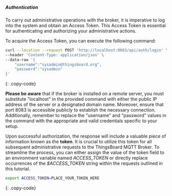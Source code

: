 ##### Authentication

To carry out administrative operations with the broker, it is imperative to log into the system and obtain an Access Token. 
This Access Token is essential for authenticating and authorizing your administrative actions.

To acquire the Access Token, you can execute the following command:

```bash
curl --location --request POST 'http://localhost:8083/api/auth/login' \
--header 'Content-Type: application/json' \
--data-raw '{
    "username":"sysadmin@thingsboard.org",
    "password":"sysadmin"
}'
```
{: .copy-code}

**Please be aware** that if the broker is installed on a remote server, you must substitute "localhost" in the provided command with either 
the public IP address of the server or a designated domain name. 
Moreover, ensure that port 8083 is accessible publicly to establish the necessary connection.
Additionally, remember to replace the "username" and "password" values in the command with the appropriate and valid credentials specific to your setup.

Upon successful authorization, the response will include a valuable piece of information known as the **token**. 
It is crucial to utilize this token for all subsequent administrative requests to the ThingsBoard MQTT Broker.
To streamline the process, you can either assign the value of the token field to an environment variable named <i>ACCESS_TOKEN</i> 
or directly replace occurrences of the <i>$ACCESS_TOKEN</i> string within the requests outlined in this tutorial.

```bash
export ACCESS_TOKEN=PLACE_YOUR_TOKEN_HERE
```
{: .copy-code}

